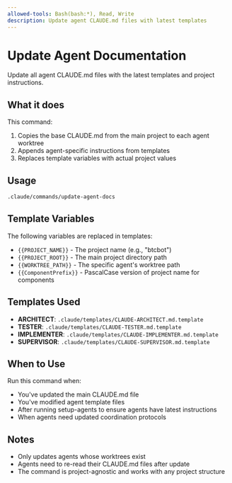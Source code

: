 ```yaml
---
allowed-tools: Bash(bash:*), Read, Write
description: Update agent CLAUDE.md files with latest templates
---
```


# Update Agent Documentation

Update all agent CLAUDE.md files with the latest templates and project instructions.

## What it does

This command:
1. Copies the base CLAUDE.md from the main project to each agent worktree
2. Appends agent-specific instructions from templates
3. Replaces template variables with actual project values

## Usage

```bash
.claude/commands/update-agent-docs
```

## Template Variables

The following variables are replaced in templates:
- `{{PROJECT_NAME}}` - The project name (e.g., "btcbot")
- `{{PROJECT_ROOT}}` - The main project directory path
- `{{WORKTREE_PATH}}` - The specific agent's worktree path
- `{{ComponentPrefix}}` - PascalCase version of project name for components

## Templates Used

- **ARCHITECT**: `.claude/templates/CLAUDE-ARCHITECT.md.template`
- **TESTER**: `.claude/templates/CLAUDE-TESTER.md.template`
- **IMPLEMENTER**: `.claude/templates/CLAUDE-IMPLEMENTER.md.template`
- **SUPERVISOR**: `.claude/templates/CLAUDE-SUPERVISOR.md.template`

## When to Use

Run this command when:
- You've updated the main CLAUDE.md file
- You've modified agent template files
- After running setup-agents to ensure agents have latest instructions
- When agents need updated coordination protocols

## Notes

- Only updates agents whose worktrees exist
- Agents need to re-read their CLAUDE.md files after update
- The command is project-agnostic and works with any project structure
